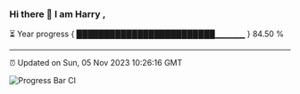 ### Hi there 👋 I am Harry , 

⏳ Year progress { █████████████████████████▁▁▁▁▁ } 84.50 %

---

⏰ Updated on Sun, 05 Nov 2023 10:26:16 GMT

![Progress Bar CI](https://github.com/duykhang68/duykhang68/workflows/Progress%20Bar%20CI/badge.svg)
